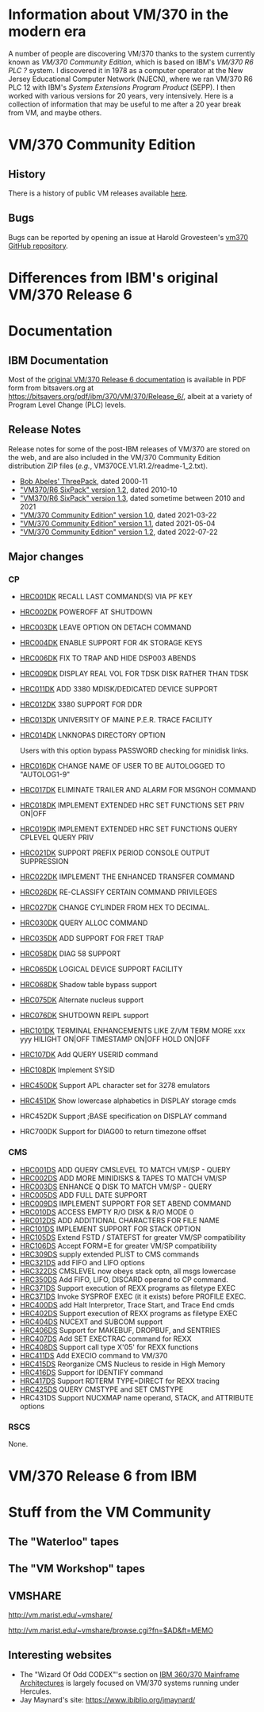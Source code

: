 # Information about VM/370 in the modern era

A number of people are discovering VM/370 thanks to the system currently known
as _VM/370 Community Edition_, which is based on IBM's _VM/370 R6 PLC ?_ system.
I discovered it in 1978 as a computer operator at the New Jersey Educational
Computer Network (NJECN), where we ran VM/370 R6 PLC 12 with IBM's _System Extensions
Program Product_ (SEPP).  I then worked with various versions for 20 years, very
intensively.  Here is a collection of information that may be useful to me after
a 20 year break from VM, and maybe others.

# VM/370 Community Edition

## History
There is a history of public VM releases available [here](documentation/history.md).

## Bugs
Bugs can be reported by opening an issue at Harold Grovesteen's [vm370 GitHub repository](https://github.com/s390guy/vm370/issues).

# Differences from IBM's original VM/370 Release 6


# Documentation

## IBM Documentation

Most of the [original VM/370 Release 6 documentation](documentation/library.md) is
available in PDF form from bitsavers.org at https://bitsavers.org/pdf/ibm/370/VM/370/Release_6/,
albeit at a variety of Program Level Change (PLC) levels.

## Release Notes
Release notes for some of the post-IBM releases of VM/370 are stored on the web, and
are also included in the VM/370 Community Edition distribution ZIP files (_e.g._,
VM370CE.V1.R1.2/readme-1_2.txt).

* [Bob Abeles' ThreePack](documentation/release_notes/threepack_readme.txt), dated 2000-11
* ["VM370/R6 SixPack" version 1.2](documentation/release_notes/sixpack_1.2_readme.txt), dated 2010-10
* ["VM370/R6 SixPack" version 1.3](documentation/release_notes/sixpack_1.3_readme.txt), dated sometime between 2010 and 2021
* ["VM/370 Community Edition" version 1.0](documentation/release_notes/vmce_1.1.0_readme.txt), dated 2021-03-22
* ["VM/370 Community Edition" version 1.1](documentation/release_notes/vmce_1.1.1_readme.txt), dated 2021-05-04
* ["VM/370 Community Edition" version 1.2](documentation/release_notes/vmce_1.1.2_readme.txt), dated 2022-07-22

## Major changes

### CP
* [HRC001DK](hrc_mods/HRC001DK.MEMO.txt) RECALL LAST COMMAND(S) VIA PF KEY
* [HRC002DK](hrc_mods/HRC002DK.MEMO.txt) POWEROFF AT SHUTDOWN
* [HRC003DK](hrc_mods/HRC003DK.MEMO.txt) LEAVE OPTION ON DETACH COMMAND
* [HRC004DK](hrc_mods/HRC004DK.MEMO.txt) ENABLE SUPPORT FOR 4K STORAGE KEYS
* [HRC006DK](hrc_mods/HRC006DK.MEMO.txt) FIX TO TRAP AND HIDE DSP003 ABENDS
* [HRC009DK](hrc_mods/HRC009DK.MEMO.txt) DISPLAY REAL VOL FOR TDSK DISK RATHER THAN TDSK
* [HRC011DK](hrc_mods/HRC011DK.MEMO.txt) ADD 3380 MDISK/DEDICATED DEVICE SUPPORT
* [HRC012DK](hrc_mods/HRC012DK.MEMO.txt) 3380 SUPPORT FOR DDR
* [HRC013DK](hrc_mods/HRC013DK.MEMO.txt) UNIVERSITY OF MAINE P.E.R. TRACE FACILITY
* [HRC014DK](hrc_mods/HRC014DK.MEMO.txt) LNKNOPAS DIRECTORY OPTION

  Users with this option bypass PASSWORD checking for minidisk links.
* [HRC016DK](hrc_mods/HRC016DK.MEMO.txt) CHANGE NAME OF USER TO BE AUTOLOGGED TO "AUTOLOG1-9"
* [HRC017DK](hrc_mods/HRC017DK.MEMO.txt) ELIMINATE TRAILER AND ALARM FOR MSGNOH COMMAND
* [HRC018DK](hrc_mods/HRC018DK.MEMO.txt) IMPLEMENT EXTENDED HRC SET FUNCTIONS
  SET PRIV <class> ON|OFF 
* [HRC019DK](hrc_mods/HRC019DK.MEMO.txt) IMPLEMENT EXTENDED HRC SET FUNCTIONS
  QUERY CPLEVEL
  QUERY PRIV
* [HRC021DK](hrc_mods/HRC021DK.MEMO.txt) SUPPORT PREFIX PERIOD CONSOLE OUTPUT SUPPRESSION
* [HRC022DK](hrc_mods/HRC022DK.MEMO.txt) IMPLEMENT THE ENHANCED TRANSFER COMMAND
* [HRC026DK](hrc_mods/HRC026DK.MEMO.txt) RE-CLASSIFY CERTAIN COMMAND PRIVILEGES
* [HRC027DK](hrc_mods/HRC027DK.MEMO.txt) CHANGE CYLINDER FROM HEX TO DECIMAL.
* [HRC030DK](hrc_mods/HRC030DK.MEMO.txt) QUERY ALLOC COMMAND
* [HRC035DK](hrc_mods/HRC035DK.MEMO.txt) ADD SUPPORT FOR FRET TRAP
* [HRC058DK](hrc_mods/HRC058DK.MEMO.txt) DIAG 58 SUPPORT
* [HRC065DK](hrc_mods/HRC065DK.MEMO.txt) LOGICAL DEVICE SUPPORT FACILITY
* [HRC068DK](hrc_mods/HRC068DK.MEMO.txt) Shadow table bypass support
* [HRC075DK](hrc_mods/HRC075DK.MEMO.txt) Alternate nucleus support
* [HRC076DK](hrc_mods/HRC076DK.MEMO.txt) SHUTDOWN REIPL support
* [HRC101DK](hrc_mods/HRC101DK.MEMO.txt) TERMINAL ENHANCEMENTS LIKE Z/VM
  TERM MORE xxx yyy HILIGHT ON|OFF TIMESTAMP ON|OFF HOLD ON|OFF
* [HRC107DK](hrc_mods/HRC107DK.MEMO.txt) Add QUERY USERID command
* [HRC108DK](hrc_mods/HRC108DK.MEMO.txt) Implement SYSID
* [HRC450DK](hrc_mods/HRC450DK.MEMO.txt) Support APL character set for 3278 emulators
* [HRC451DK](hrc_mods/HRC451DK.MEMO.txt) Show lowercase alphabetics in DISPLAY storage cmds
* HRC452DK Support ;BASE specification on DISPLAY command
* HRC700DK Support for DIAG00 to return timezone offset

### CMS
* [HRC001DS](hrc_mods/HRC001DS.MEMO.txt) ADD QUERY CMSLEVEL         TO MATCH VM/SP - QUERY
* [HRC002DS](hrc_mods/HRC002DS.MEMO.txt) ADD MORE MINIDISKS & TAPES TO MATCH VM/SP
* [HRC003DS](hrc_mods/HRC003DS.MEMO.txt) ENHANCE Q DISK             TO MATCH VM/SP - QUERY
* [HRC005DS](hrc_mods/HRC005DS.MEMO.txt) ADD FULL DATE SUPPORT
* [HRC009DS](hrc_mods/HRC009DS.MEMO.txt) IMPLEMENT SUPPORT FOR SET ABEND COMMAND
* [HRC010DS](hrc_mods/HRC010DS.MEMO.txt) ACCESS EMPTY R/O DISK & R/O MODE 0
* [HRC012DS](hrc_mods/HRC012DS.MEMO.txt) ADD ADDITIONAL CHARACTERS FOR FILE NAME
* [HRC101DS](hrc_mods/HRC101DS.MEMO.txt) IMPLEMENT SUPPORT FOR STACK OPTION
* [HRC105DS](hrc_mods/HRC105DS.MEMO.txt) Extend FSTD / STATEFST for greater VM/SP compatibility
* [HRC106DS](hrc_mods/HRC106DS.MEMO.txt) Accept FORM=E for greater VM/SP compatibility
* [HRC309DS](hrc_mods/HRC309DS.MEMO.txt) supply extended PLIST to CMS commands
* [HRC321DS](hrc_mods/HRC321DS.MEMO.txt) add FIFO and LIFO options
* [HRC322DS](hrc_mods/HRC322DS.MEMO.txt) CMSLEVEL now obeys stack optn, all msgs lowercase
* [HRC350DS](hrc_mods/HRC350DS.MEMO.txt) Add FIFO, LIFO, DISCARD operand to CP command.
* [HRC371DS](hrc_mods/HRC371DS.MEMO.txt) Support execution of REXX programs as filetype EXEC
* [HRC371DS](hrc_mods/HRC371DS.MEMO.txt) Invoke SYSPROF EXEC (it it exists) before PROFILE EXEC.
* [HRC400DS](hrc_mods/HRC400DS.MEMO.txt) add Halt Interpretor, Trace Start, and Trace End cmds
* [HRC402DS](hrc_mods/HRC402DS.MEMO.txt) Support execution of REXX programs as filetype EXEC
* [HRC404DS](hrc_mods/HRC404DS.MEMO.txt) NUCEXT and SUBCOM support
* [HRC406DS](hrc_mods/HRC406DS.MEMO.txt) Support for MAKEBUF, DROPBUF, and SENTRIES
* [HRC407DS](hrc_mods/HRC407DS.MEMO.txt) Add SET EXECTRAC command for REXX
* [HRC408DS](hrc_mods/HRC408DS.MEMO.txt) Support call type X'05' for REXX functions
* [HRC411DS](hrc_mods/HRC411DS.MEMO.txt) Add EXECIO command to VM/370
* [HRC415DS](hrc_mods/HRC415DS.MEMO.txt) Reorganize CMS Nucleus to reside in High Memory
* [HRC416DS](hrc_mods/HRC416DS.MEMO.txt) Support for IDENTIFY command
* [HRC417DS](hrc_mods/HRC417DS.MEMO.txt) Support RDTERM TYPE=DIRECT for REXX tracing
* [HRC425DS](hrc_mods/HRC425DS.MEMO.txt) QUERY CMSTYPE and SET CMSTYPE
* HRC431DS Support NUCXMAP name operand, STACK, and ATTRIBUTE options

### RSCS
None.

# VM/370 Release 6 from IBM

# Stuff from the VM Community

## The "Waterloo" tapes

## The "VM Workshop" tapes

## VMSHARE

http://vm.marist.edu/~vmshare/

http://vm.marist.edu/~vmshare/browse.cgi?fn=$AD&ft=MEMO

## Interesting websites

* The "Wizard Of Odd CODEX"'s section on [IBM 360/370 Mainframe Architectures](https://codex.sjzoppi.com/ibm360-370:start)
is largely focused on VM/370 systems running under Hercules.
* Jay Maynard's site: https://www.ibiblio.org/jmaynard/
